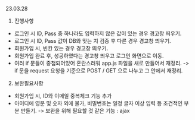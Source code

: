 23.03.28
1. 진행사항
  - 로그인 시 ID, Pass 중 하나라도 입력하지 않은 값이 있는 경우 경고창 띄우기.
  - 로그인 시 ID, Pass 값이 DB와 맞는 지 검증 후 다른 경우 경고창 띄우기.
  - 회원가입 시, 빈칸 있는 경우 경고창 띄우기.
  - 회원가입 완료 후, 성공하였다는 경고창 띄우고 로그인 화면으로 이동.
  - 여러 if 문들이 중첩되어있어 혼란스러워 app.js 파일을 새로 만들어서 재정리.
    -> if 문을 request 요청을 기준으로 POST / GET 으로 나누고 그 안에서 재정리.

2. 보완필요사항
  - 회원가입 시, ID와 이메일 중복체크 기능 추가
  - 아이디에 영문 및 숫자 외에 불가, 비밀번호는 일정 글자 이상 입력 등 조건적인 부분 만들기.
  -> 보완을 위해 필요할 것 같은 기능 : ajax
